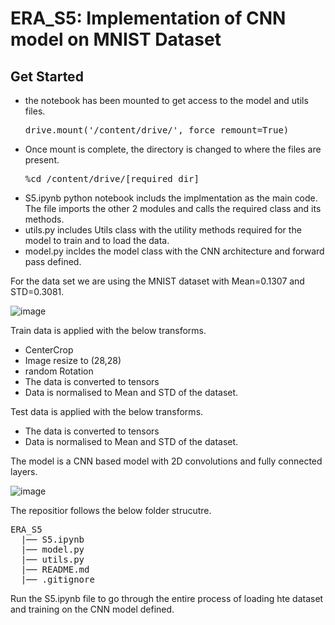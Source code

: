 # ERA_S5: Implementation of CNN model on MNIST Dataset

## Get Started
- the notebook has been mounted to get access to the model and utils files.
  <pre>drive.mount('/content/drive/', force_remount=True)</pre>  
- Once mount is complete, the directory is changed to where the files are present.
  <pre>%cd /content/drive/[required_dir]</pre>
- S5.ipynb python notebook includs the implmentation as the main code. The file imports the other 2 modules and calls the required class and its methods.
- utils.py includes Utils class with the utility methods required for the model to train and to load the data.
- model.py incldes the model class with the CNN architecture and forward pass defined.

For the data set we are using the MNIST dataset with Mean=0.1307 and STD=0.3081.

![image](https://github.com/ShubhamVerma16/ERA_S5/assets/46774613/2aaa00a0-daa0-4a58-a038-d245d93664d4)


Train data is applied with the below transforms.
* CenterCrop
* Image resize to (28,28)
* random Rotation
* The data is converted to tensors
* Data is normalised to Mean and STD of the dataset.

Test data is applied with the below transforms.
* The data is converted to tensors
* Data is normalised to Mean and STD of the dataset.

The model is a CNN based model with 2D convolutions and fully connected layers.

![image](https://github.com/ShubhamVerma16/ERA_S5/assets/46774613/9c488a5f-e581-4306-a422-99e2cf9b1a79)

The repositior follows the below folder strucutre.
<pre>ERA_S5
  |── S5.ipynb
  |── model.py
  |── utils.py
  |── README.md
  |── .gitignore
</pre>


Run the S5.ipynb file to go through the entire process of loading hte dataset and training on the CNN model defined.


